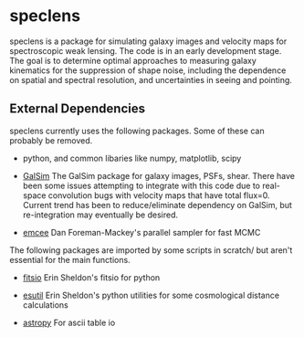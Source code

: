 speclens
========

speclens is a package for simulating galaxy images and velocity maps
for spectroscopic weak lensing. The code is in an early development
stage. The goal is to determine optimal approaches to measuring galaxy
kinematics for the suppression of shape noise, including the
dependence on spatial and spectral resolution, and uncertainties in
seeing and pointing.


External Dependencies
---------------------

speclens currently uses the following packages. Some of these can
probably be removed.

* python, and common libaries like numpy, matplotlib, scipy

* [GalSim](https://github.com/GalSim-developers/GalSim) The GalSim
  package for galaxy images, PSFs, shear. There have been some issues
  attempting to integrate with this code due to real-space convolution
  bugs with velocity maps that have total flux=0. Current trend has
  been to reduce/eliminate dependency on GalSim, but re-integration
  may eventually be desired.

* [emcee](http://dan.iel.fm/emcee/) Dan Foreman-Mackey's parallel
  sampler for fast MCMC

The following packages are imported by some scripts in scratch/ but
aren't essential for the main functions.

* [fitsio](https://github.com/esheldon/fitsio) Erin Sheldon's fitsio
  for python

* [esutil](http://code.google.com/p/esutil/) Erin Sheldon's python
  utilities for some cosmological distance calculations

* [astropy](http://www.astropy.org/) For ascii table io
